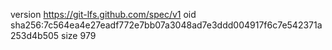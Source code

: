 version https://git-lfs.github.com/spec/v1
oid sha256:7c564ea4e27eadf772e7bb07a3048ad7e3ddd004917f6c7e542371a253d4b505
size 979
